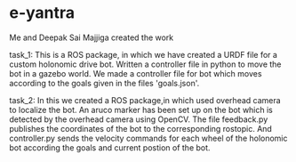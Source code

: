 # e-yantra
Me and Deepak Sai Majjiga created the work

task_1:
This is a ROS package, in which we have created a URDF file for a custom holonomic drive bot. Written a controller file in python to move the bot in a gazebo world. We made a controller file for bot which moves according to the goals given in the files 'goals.json'.

task_2:
In this we created a ROS package,in which used overhead camera to localize the bot. An aruco marker has been set up on the bot which is detected by the overhead camera using OpenCV. The file feedback.py publishes the coordinates of the bot to the corresponding rostopic. And controller.py sends the velocity commands for each wheel of the holonomic bot according the goals and current postion of the bot.
